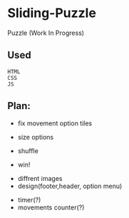 # Sliding-Puzzle
Puzzle (Work In Progress)
## Used
	HTML
	CSS
	JS
## Plan:
- fix movement option tiles
* size options
+ shuffle
- win!
+ diffrent images
+ design(footer,header, option menu)
* timer(?)
* movements counter(?)

